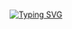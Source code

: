 <p style="margin: 15px;" align="center">
    <a href="https://git.io/typing-svg"><img src="https://readme-typing-svg.herokuapp.com?font=Fira+Code&duration=2000&color=1AB307&background=14FF1900&width=435&lines=Développeur+Fullstack;I+Like+Sports;Code+Addicts" alt="Typing SVG" /></a>
</p>
